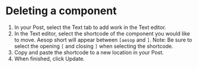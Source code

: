 # Deleting a component

1. In your Post, select the Text tab to add work in the Text editor. 
2. In the Text editor, select the shortcode of the component you would like to move. Aesop short will appear between `[aesop` and `]`. Note: Be sure to select the opening `[` and closing `]` when selecting the shortcode.
3. Copy and paste the shortcode to a new location in your Post.
4. When finished, click Update.
